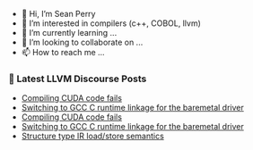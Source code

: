 - 👋 Hi, I’m Sean Perry
- 👀 I’m interested in compilers (c++, COBOL, llvm)
- 🌱 I’m currently learning ...
- 💞️ I’m looking to collaborate on ...
- 📫 How to reach me ...

<!---
s66perry/s66perry is a ✨ special ✨ repository because its `README.md` (this file) appears on your GitHub profile.
You can click the Preview link to take a look at your changes.
--->
### 📕 Latest LLVM Discourse Posts

<!-- DISCOURSE-LLVM:START -->
- [Compiling CUDA code fails](https://discourse.llvm.org/t/compiling-cuda-code-fails/61240#post_10)
- [Switching to GCC C runtime linkage for the baremetal driver](https://discourse.llvm.org/t/switching-to-gcc-c-runtime-linkage-for-the-baremetal-driver/61274#post_5)
- [Compiling CUDA code fails](https://discourse.llvm.org/t/compiling-cuda-code-fails/61240#post_9)
- [Switching to GCC C runtime linkage for the baremetal driver](https://discourse.llvm.org/t/switching-to-gcc-c-runtime-linkage-for-the-baremetal-driver/61274#post_4)
- [Structure type IR load/store semantics](https://discourse.llvm.org/t/structure-type-ir-load-store-semantics/61265#post_4)
<!-- DISCOURSE-LLVM:END -->
